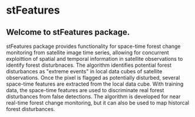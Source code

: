 # stFeatures

## Welcome to stFeatures package. 
 
stFeatures package provides functionality for space-time forest change monitoring from satellite image time series, allowing for concurrent exploittion of spatial and temporal information in satellite observations to identify forest disturbnaces. The algorithm identifies potential forest disturbances as "extreme events" in local data cubes of satellite observations. Once the pixel is flagged as potentially disturbed, several space-time features are extracted from the local data cube. With training data,  the space-time features are used to discriminate real forest disturbances from false detections. The algorithm is developed for near real-time forest change monitoring, but it can also be used to map historcal forest disturbances.